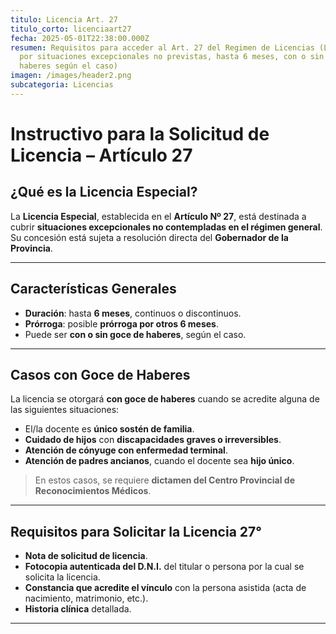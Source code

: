```yaml
---
titulo: Licencia Art. 27
titulo_corto: licenciaart27
fecha: 2025-05-01T22:38:00.000Z
resumen: Requisitos para acceder al Art. 27 del Regimen de Licencias (Licencia
  por situaciones excepcionales no previstas, hasta 6 meses, con o sin goce de
  haberes según el caso)
imagen: /images/header2.png
subcategoria: Licencias
---
```

# Instructivo para la Solicitud de Licencia – Artículo 27

## ¿Qué es la Licencia Especial?

La **Licencia Especial**, establecida en el **Artículo Nº 27**, está destinada a cubrir **situaciones excepcionales no contempladas en el régimen general**. Su concesión está sujeta a resolución directa del **Gobernador de la Provincia**.

---

## Características Generales

- **Duración**: hasta **6 meses**, continuos o discontinuos.
- **Prórroga**: posible **prórroga por otros 6 meses**.
- Puede ser **con o sin goce de haberes**, según el caso.

---

## Casos con Goce de Haberes

La licencia se otorgará **con goce de haberes** cuando se acredite alguna de las siguientes situaciones:

- El/la docente es **único sostén de familia**.
- **Cuidado de hijos** con **discapacidades graves o irreversibles**.
- **Atención de cónyuge con enfermedad terminal**.
- **Atención de padres ancianos**, cuando el docente sea **hijo único**.

> En estos casos, se requiere **dictamen del Centro Provincial de Reconocimientos Médicos**.

---

## Requisitos para Solicitar la Licencia 27°

- **Nota de solicitud de licencia**.
- **Fotocopia autenticada del D.N.I.** del titular o persona por la cual se solicita la licencia.
- **Constancia que acredite el vínculo** con la persona asistida (acta de nacimiento, matrimonio, etc.).
- **Historia clínica** detallada.

---
